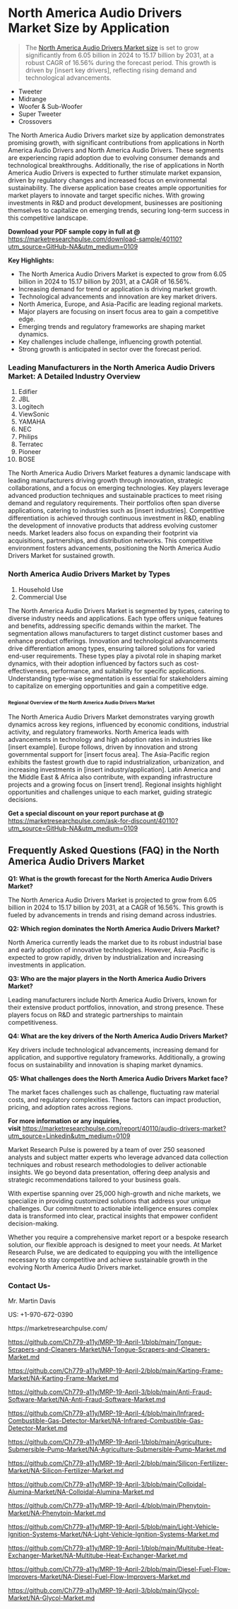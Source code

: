<h1>North America Audio Drivers Market&nbsp;Size by Application</h1><blockquote><p>The <a href="https://marketresearchpulse.com/download-sample/40110?utm_source=GitHub-NA&amp;utm_medium=0109">North America Audio Drivers Market size</a> is set to grow significantly from 6.05 billion in 2024 to 15.17 billion by 2031, at a robust CAGR of 16.56% during the forecast period. This growth is driven by [insert key drivers], reflecting rising demand and technological advancements.</p></blockquote><ul><li>Tweeter <li> Midrange <li> Woofer & Sub-Woofer <li> Super Tweeter <li> Crossovers</li></ul><p>The North America Audio Drivers market size by application demonstrates promising growth, with significant contributions from applications in North America Audio Drivers and North America Audio Drivers. These segments are experiencing rapid adoption due to evolving consumer demands and technological breakthroughs. Additionally, the rise of applications in North America Audio Drivers is expected to further stimulate market expansion, driven by regulatory changes and increased focus on environmental sustainability. The diverse application base creates ample opportunities for market players to innovate and target specific niches. With growing investments in R&D and product development, businesses are positioning themselves to capitalize on emerging trends, securing long-term success in this competitive landscape.</p><p><strong>Download your PDF sample copy in full at @ </strong><a href="https://marketresearchpulse.com/download-sample/40110?utm_source=GitHub-NA&amp;utm_medium=0109">https://marketresearchpulse.com/download-sample/40110?utm_source=GitHub-NA&amp;utm_medium=0109</a></p><p><strong>Key Highlights: </strong></p><ul><li>The North America Audio Drivers Market is expected to grow from 6.05 billion in 2024 to 15.17 billion by 2031, at a CAGR of 16.56%.</li><li>Increasing demand for trend or application is driving market growth.</li><li>Technological advancements and innovation are key market drivers.</li><li>North America, Europe, and Asia-Pacific are leading regional markets.</li><li>Major players are focusing on insert focus area to gain a competitive edge.</li><li>Emerging trends and regulatory frameworks are shaping market dynamics.</li><li>Key challenges include challenge, influencing growth potential.</li><li>Strong growth is anticipated in sector over the forecast period.</li></ul><h3>Leading Manufacturers in the North America Audio Drivers Market: A Detailed Industry Overview</h3><ol><li>Edifier</li><li>JBL</li><li>Logitech</li><li>ViewSonic</li><li>YAMAHA</li><li>NEC</li><li>Philips</li><li>Terratec</li><li>Pioneer</li><li>BOSE</li></ol><div class="flex max-w-full flex-col flex-grow"><div class="min-h-8 text-message flex w-full flex-col items-end gap-2 whitespace-normal break-words [.text-message+&amp;]:mt-5" dir="auto" data-message-author-role="assistant" data-message-id="fd8432e4-4910-450d-b182-61b7bfb0a01f" data-message-model-slug="gpt-4o"><div class="flex w-full flex-col gap-1 empty:hidden first:pt-[3px]"><div class="markdown prose w-full break-words dark:prose-invert light"><p>The North America Audio Drivers Market features a dynamic landscape with leading manufacturers driving growth through innovation, strategic collaborations, and a focus on emerging technologies. Key players leverage advanced production techniques and sustainable practices to meet rising demand and regulatory requirements. Their portfolios often span diverse applications, catering to industries such as [insert industries]. Competitive differentiation is achieved through continuous investment in R&amp;D, enabling the development of innovative products that address evolving customer needs. Market leaders also focus on expanding their footprint via acquisitions, partnerships, and distribution networks. This competitive environment fosters advancements, positioning the North America Audio Drivers Market for sustained growth.</p></div></div></div></div><h3>North America Audio Drivers Market by Types</h3><ol><li>Household Use <li> Commercial Use</li></ol><div class="flex max-w-full flex-col flex-grow"><div class="min-h-8 text-message flex w-full flex-col items-end gap-2 whitespace-normal break-words [.text-message+&amp;]:mt-5" dir="auto" data-message-author-role="assistant" data-message-id="084470be-0bb7-4664-bddf-5156b4f41249" data-message-model-slug="gpt-4o-mini"><div class="flex w-full flex-col gap-1 empty:hidden first:pt-[3px]"><div class="markdown prose w-full break-words dark:prose-invert light"><p>The North America Audio Drivers Market is segmented by types, catering to diverse industry needs and applications. Each type offers unique features and benefits, addressing specific demands within the market. The segmentation allows manufacturers to target distinct customer bases and enhance product offerings. Innovation and technological advancements drive differentiation among types, ensuring tailored solutions for varied end-user requirements. These types play a pivotal role in shaping market dynamics, with their adoption influenced by factors such as cost-effectiveness, performance, and suitability for specific applications. Understanding type-wise segmentation is essential for stakeholders aiming to capitalize on emerging opportunities and gain a competitive edge.</p></div></div></div></div><h3><span style="font-size: 11px;">Regional Overview of the North America Audio Drivers Market</span></h3><div class="flex max-w-full flex-col flex-grow"><div class="min-h-8 text-message flex w-full flex-col items-end gap-2 whitespace-normal break-words [.text-message+&amp;]:mt-5" dir="auto" data-message-author-role="assistant" data-message-id="e9038762-ce64-4e30-91c9-9bd413514231" data-message-model-slug="gpt-4o-mini"><div class="flex w-full flex-col gap-1 empty:hidden first:pt-[3px]"><div class="markdown prose w-full break-words dark:prose-invert light"><p>The North America Audio Drivers Market demonstrates varying growth dynamics across key regions, influenced by economic conditions, industrial activity, and regulatory frameworks. North America leads with advancements in technology and high adoption rates in industries like [insert example]. Europe follows, driven by innovation and strong governmental support for [insert focus area]. The Asia-Pacific region exhibits the fastest growth due to rapid industrialization, urbanization, and increasing investments in [insert industry/application]. Latin America and the Middle East &amp; Africa also contribute, with expanding infrastructure projects and a growing focus on [insert trend]. Regional insights highlight opportunities and challenges unique to each market, guiding strategic decisions.</p></div></div></div></div><p><strong>Get a special discount on your report purchase at @ </strong><a href="https://marketresearchpulse.com/ask-for-discount/40110?utm_source=GitHub-NA&amp;utm_medium=0109">https://marketresearchpulse.com/ask-for-discount/40110?utm_source=GitHub-NA&amp;utm_medium=0109</a></p><h2>Frequently Asked Questions (FAQ) in the North America Audio Drivers Market</h2><p><strong>Q1: What is the growth forecast for the North America Audio Drivers Market?</strong></p><p>The North America Audio Drivers Market is projected to grow from 6.05 billion in 2024 to 15.17 billion by 2031, at a CAGR of 16.56%. This growth is fueled by advancements in trends and rising demand across industries.</p><p><strong>Q2: Which region dominates the North America Audio Drivers Market?</strong></p><p>North America currently leads the market due to its robust industrial base and early adoption of innovative technologies. However, Asia-Pacific is expected to grow rapidly, driven by industrialization and increasing investments in application.</p><p><strong>Q3: Who are the major players in the North America Audio Drivers Market?</strong></p><p>Leading manufacturers include North America Audio Drivers, known for their extensive product portfolios, innovation, and strong presence. These players focus on R&amp;D and strategic partnerships to maintain competitiveness.</p><p><strong>Q4: What are the key drivers of the North America Audio Drivers Market?</strong></p><p>Key drivers include technological advancements, increasing demand for application, and supportive regulatory frameworks. Additionally, a growing focus on sustainability and innovation is shaping market dynamics.</p><p><strong>Q5: What challenges does the North America Audio Drivers Market face?</strong></p><p>The market faces challenges such as challenge, fluctuating raw material costs, and regulatory complexities. These factors can impact production, pricing, and adoption rates across regions.</p><p><strong>For more information or any inquiries, visit&nbsp;</strong><a href="https://marketresearchpulse.com/report/40110/audio-drivers-market?utm_source=Linkedin&utm_medium=0109">https://marketresearchpulse.com/report/40110/audio-drivers-market?utm_source=Linkedin&utm_medium=0109</a></p><p>Market Research Pulse is powered by a team of over 250 seasoned analysts and subject matter experts who leverage advanced data collection techniques and robust research methodologies to deliver actionable insights. We go beyond data presentation, offering deep analysis and strategic recommendations tailored to your business goals.</p><p>With expertise spanning over 25,000 high-growth and niche markets, we specialize in providing customized solutions that address your unique challenges. Our commitment to actionable intelligence ensures complex data is transformed into clear, practical insights that empower confident decision-making.</p><p>Whether you require a comprehensive market report or a bespoke research solution, our flexible approach is designed to meet your needs. At Market Research Pulse, we are dedicated to equipping you with the intelligence necessary to stay competitive and achieve sustainable growth in the evolving North America Audio Drivers market.</p><h3><strong>Contact Us-</strong></h3><p>Mr. Martin Davis</p><p>US: +1-970-672-0390</p><p>https://marketresearchpulse.com/</p><p><a href="https://github.com/Ch779-a11y/MRP-19-April-1/blob/main/Tongue-Scrapers-and-Cleaners-Market/NA-Tongue-Scrapers-and-Cleaners-Market.md">https://github.com/Ch779-a11y/MRP-19-April-1/blob/main/Tongue-Scrapers-and-Cleaners-Market/NA-Tongue-Scrapers-and-Cleaners-Market.md</a></p><p><a href="https://github.com/Ch779-a11y/MRP-19-April-2/blob/main/Karting-Frame-Market/NA-Karting-Frame-Market.md">https://github.com/Ch779-a11y/MRP-19-April-2/blob/main/Karting-Frame-Market/NA-Karting-Frame-Market.md</a></p><p><a href="https://github.com/Ch779-a11y/MRP-19-April-3/blob/main/Anti-Fraud-Software-Market/NA-Anti-Fraud-Software-Market.md">https://github.com/Ch779-a11y/MRP-19-April-3/blob/main/Anti-Fraud-Software-Market/NA-Anti-Fraud-Software-Market.md</a></p><p><a href="https://github.com/Ch779-a11y/MRP-19-April-4/blob/main/Infrared-Combustible-Gas-Detector-Market/NA-Infrared-Combustible-Gas-Detector-Market.md">https://github.com/Ch779-a11y/MRP-19-April-4/blob/main/Infrared-Combustible-Gas-Detector-Market/NA-Infrared-Combustible-Gas-Detector-Market.md</a></p><p><a href="https://github.com/Ch779-a11y/MRP-19-April-1/blob/main/Agriculture-Submersible-Pump-Market/NA-Agriculture-Submersible-Pump-Market.md">https://github.com/Ch779-a11y/MRP-19-April-1/blob/main/Agriculture-Submersible-Pump-Market/NA-Agriculture-Submersible-Pump-Market.md</a></p><p><a href="https://github.com/Ch779-a11y/MRP-19-April-2/blob/main/Silicon-Fertilizer-Market/NA-Silicon-Fertilizer-Market.md">https://github.com/Ch779-a11y/MRP-19-April-2/blob/main/Silicon-Fertilizer-Market/NA-Silicon-Fertilizer-Market.md</a></p><p><a href="https://github.com/Ch779-a11y/MRP-19-April-3/blob/main/Colloidal-Alumina-Market/NA-Colloidal-Alumina-Market.md">https://github.com/Ch779-a11y/MRP-19-April-3/blob/main/Colloidal-Alumina-Market/NA-Colloidal-Alumina-Market.md</a></p><p><a href="https://github.com/Ch779-a11y/MRP-19-April-4/blob/main/Phenytoin-Market/NA-Phenytoin-Market.md">https://github.com/Ch779-a11y/MRP-19-April-4/blob/main/Phenytoin-Market/NA-Phenytoin-Market.md</a></p><p><a href="https://github.com/Ch779-a11y/MRP-19-April-5/blob/main/Light-Vehicle-Ignition-Systems-Market/NA-Light-Vehicle-Ignition-Systems-Market.md">https://github.com/Ch779-a11y/MRP-19-April-5/blob/main/Light-Vehicle-Ignition-Systems-Market/NA-Light-Vehicle-Ignition-Systems-Market.md</a></p><p><a href="https://github.com/Ch779-a11y/MRP-19-April-1/blob/main/Multitube-Heat-Exchanger-Market/NA-Multitube-Heat-Exchanger-Market.md">https://github.com/Ch779-a11y/MRP-19-April-1/blob/main/Multitube-Heat-Exchanger-Market/NA-Multitube-Heat-Exchanger-Market.md</a></p><p><a href="https://github.com/Ch779-a11y/MRP-19-April-2/blob/main/Diesel-Fuel-Flow-Improvers-Market/NA-Diesel-Fuel-Flow-Improvers-Market.md">https://github.com/Ch779-a11y/MRP-19-April-2/blob/main/Diesel-Fuel-Flow-Improvers-Market/NA-Diesel-Fuel-Flow-Improvers-Market.md</a></p><p><a href="https://github.com/Ch779-a11y/MRP-19-April-3/blob/main/Glycol-Market/NA-Glycol-Market.md">https://github.com/Ch779-a11y/MRP-19-April-3/blob/main/Glycol-Market/NA-Glycol-Market.md</a></p>

